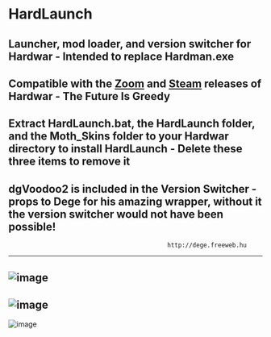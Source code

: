 # HardLaunch
Launcher, mod loader, and version switcher for Hardwar - Intended to replace Hardman.exe
--------------------------------------------------------------------------------------------------------------------------------------------------------------------------
Compatible with the [Zoom](https://www.zoom-platform.com/product/hardwar) and [Steam](https://store.steampowered.com/app/1500540/Hardwar) releases of Hardwar - The Future Is Greedy
--------------------------------------------------------------------------------------------------------------------------------------------------------------------------
Extract HardLaunch.bat, the HardLaunch folder, and the Moth_Skins folder to your Hardwar directory to install HardLaunch - Delete these three items to remove it
--------------------------------------------------------------------------------------------------------------------------------------------------------------------------
dgVoodoo2 is included in the Version Switcher - props to Dege for his amazing wrapper, without it the version switcher would not have been possible!
--------------------------------------------------------------------------------------------------------------------------------------------------------------------------
                                                http://dege.freeweb.hu
--------------------------------------------------------------------------------------------------------------------------------------------------------------------------
![image](https://user-images.githubusercontent.com/49579859/224608326-91122c59-0bf2-4402-aa06-025daf097def.png)
--------------------------------------------------------------------------------------------------------------------------------------------------------------------------
![image](https://user-images.githubusercontent.com/49579859/224609558-dcfbe655-07fe-466f-8d15-79ca29961944.png)
--------------------------------------------------------------------------------------------------------------------------------------------------------------------------
![image](https://user-images.githubusercontent.com/49579859/224608403-c1ab4357-ecfa-4dd0-908f-e4d538ba999a.png)
